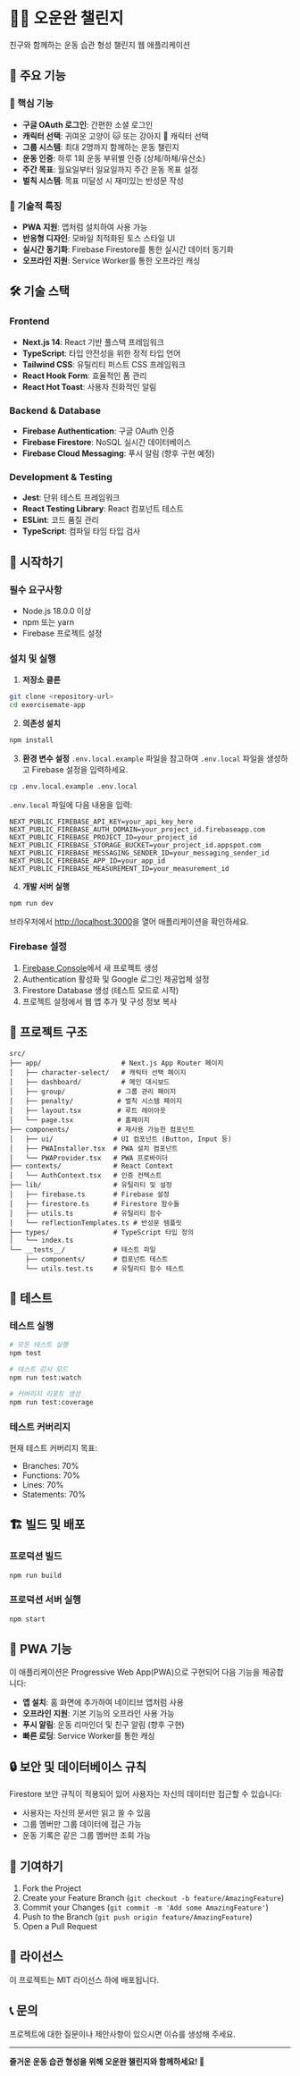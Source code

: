 # 🏋️‍♀️ 오운완 챌린지

친구와 함께하는 운동 습관 형성 챌린지 웹 애플리케이션

## 📱 주요 기능

### 🎯 핵심 기능

- **구글 OAuth 로그인**: 간편한 소셜 로그인
- **캐릭터 선택**: 귀여운 고양이 🐱 또는 강아지 🐶 캐릭터 선택
- **그룹 시스템**: 최대 2명까지 함께하는 운동 챌린지
- **운동 인증**: 하루 1회 운동 부위별 인증 (상체/하체/유산소)
- **주간 목표**: 월요일부터 일요일까지 주간 운동 목표 설정
- **벌칙 시스템**: 목표 미달성 시 재미있는 반성문 작성

### 🚀 기술적 특징

- **PWA 지원**: 앱처럼 설치하여 사용 가능
- **반응형 디자인**: 모바일 최적화된 토스 스타일 UI
- **실시간 동기화**: Firebase Firestore를 통한 실시간 데이터 동기화
- **오프라인 지원**: Service Worker를 통한 오프라인 캐싱

## 🛠️ 기술 스택

### Frontend

- **Next.js 14**: React 기반 풀스택 프레임워크
- **TypeScript**: 타입 안전성을 위한 정적 타입 언어
- **Tailwind CSS**: 유틸리티 퍼스트 CSS 프레임워크
- **React Hook Form**: 효율적인 폼 관리
- **React Hot Toast**: 사용자 친화적인 알림

### Backend & Database

- **Firebase Authentication**: 구글 OAuth 인증
- **Firebase Firestore**: NoSQL 실시간 데이터베이스
- **Firebase Cloud Messaging**: 푸시 알림 (향후 구현 예정)

### Development & Testing

- **Jest**: 단위 테스트 프레임워크
- **React Testing Library**: React 컴포넌트 테스트
- **ESLint**: 코드 품질 관리
- **TypeScript**: 컴파일 타임 타입 검사

## 🚀 시작하기

### 필수 요구사항

- Node.js 18.0.0 이상
- npm 또는 yarn
- Firebase 프로젝트 설정

### 설치 및 실행

1. **저장소 클론**

```bash
git clone <repository-url>
cd exercisemate-app
```

2. **의존성 설치**

```bash
npm install
```

3. **환경 변수 설정**
   `.env.local.example` 파일을 참고하여 `.env.local` 파일을 생성하고 Firebase 설정을 입력하세요.

```bash
cp .env.local.example .env.local
```

`.env.local` 파일에 다음 내용을 입력:

```env
NEXT_PUBLIC_FIREBASE_API_KEY=your_api_key_here
NEXT_PUBLIC_FIREBASE_AUTH_DOMAIN=your_project_id.firebaseapp.com
NEXT_PUBLIC_FIREBASE_PROJECT_ID=your_project_id
NEXT_PUBLIC_FIREBASE_STORAGE_BUCKET=your_project_id.appspot.com
NEXT_PUBLIC_FIREBASE_MESSAGING_SENDER_ID=your_messaging_sender_id
NEXT_PUBLIC_FIREBASE_APP_ID=your_app_id
NEXT_PUBLIC_FIREBASE_MEASUREMENT_ID=your_measurement_id
```

4. **개발 서버 실행**

```bash
npm run dev
```

브라우저에서 [http://localhost:3000](http://localhost:3000)을 열어 애플리케이션을 확인하세요.

### Firebase 설정

1. [Firebase Console](https://console.firebase.google.com/)에서 새 프로젝트 생성
2. Authentication 활성화 및 Google 로그인 제공업체 설정
3. Firestore Database 생성 (테스트 모드로 시작)
4. 프로젝트 설정에서 웹 앱 추가 및 구성 정보 복사

## 📁 프로젝트 구조

```
src/
├── app/                    # Next.js App Router 페이지
│   ├── character-select/   # 캐릭터 선택 페이지
│   ├── dashboard/          # 메인 대시보드
│   ├── group/             # 그룹 관리 페이지
│   ├── penalty/           # 벌칙 시스템 페이지
│   ├── layout.tsx         # 루트 레이아웃
│   └── page.tsx           # 홈페이지
├── components/            # 재사용 가능한 컴포넌트
│   ├── ui/               # UI 컴포넌트 (Button, Input 등)
│   ├── PWAInstaller.tsx  # PWA 설치 컴포넌트
│   └── PWAProvider.tsx   # PWA 프로바이더
├── contexts/             # React Context
│   └── AuthContext.tsx   # 인증 컨텍스트
├── lib/                  # 유틸리티 및 설정
│   ├── firebase.ts       # Firebase 설정
│   ├── firestore.ts      # Firestore 함수들
│   ├── utils.ts          # 유틸리티 함수
│   └── reflectionTemplates.ts # 반성문 템플릿
├── types/                # TypeScript 타입 정의
│   └── index.ts
└── __tests__/            # 테스트 파일
    ├── components/       # 컴포넌트 테스트
    └── utils.test.ts     # 유틸리티 함수 테스트
```

## 🧪 테스트

### 테스트 실행

```bash
# 모든 테스트 실행
npm test

# 테스트 감시 모드
npm run test:watch

# 커버리지 리포트 생성
npm run test:coverage
```

### 테스트 커버리지

현재 테스트 커버리지 목표:

- Branches: 70%
- Functions: 70%
- Lines: 70%
- Statements: 70%

## 🏗️ 빌드 및 배포

### 프로덕션 빌드

```bash
npm run build
```

### 프로덕션 서버 실행

```bash
npm start
```

## 📱 PWA 기능

이 애플리케이션은 Progressive Web App(PWA)으로 구현되어 다음 기능을 제공합니다:

- **앱 설치**: 홈 화면에 추가하여 네이티브 앱처럼 사용
- **오프라인 지원**: 기본 기능의 오프라인 사용 가능
- **푸시 알림**: 운동 리마인더 및 친구 알림 (향후 구현)
- **빠른 로딩**: Service Worker를 통한 캐싱

## 🔒 보안 및 데이터베이스 규칙

Firestore 보안 규칙이 적용되어 있어 사용자는 자신의 데이터만 접근할 수 있습니다:

- 사용자는 자신의 문서만 읽고 쓸 수 있음
- 그룹 멤버만 그룹 데이터에 접근 가능
- 운동 기록은 같은 그룹 멤버만 조회 가능

## 🤝 기여하기

1. Fork the Project
2. Create your Feature Branch (`git checkout -b feature/AmazingFeature`)
3. Commit your Changes (`git commit -m 'Add some AmazingFeature'`)
4. Push to the Branch (`git push origin feature/AmazingFeature`)
5. Open a Pull Request

## 📄 라이선스

이 프로젝트는 MIT 라이선스 하에 배포됩니다.

## 📞 문의

프로젝트에 대한 질문이나 제안사항이 있으시면 이슈를 생성해 주세요.

---

**즐거운 운동 습관 형성을 위해 오운완 챌린지와 함께하세요! 💪**
